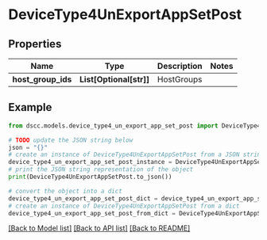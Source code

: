 # DeviceType4UnExportAppSetPost


## Properties

Name | Type | Description | Notes
------------ | ------------- | ------------- | -------------
**host_group_ids** | **List[Optional[str]]** | HostGroups | 

## Example

```python
from dscc.models.device_type4_un_export_app_set_post import DeviceType4UnExportAppSetPost

# TODO update the JSON string below
json = "{}"
# create an instance of DeviceType4UnExportAppSetPost from a JSON string
device_type4_un_export_app_set_post_instance = DeviceType4UnExportAppSetPost.from_json(json)
# print the JSON string representation of the object
print(DeviceType4UnExportAppSetPost.to_json())

# convert the object into a dict
device_type4_un_export_app_set_post_dict = device_type4_un_export_app_set_post_instance.to_dict()
# create an instance of DeviceType4UnExportAppSetPost from a dict
device_type4_un_export_app_set_post_from_dict = DeviceType4UnExportAppSetPost.from_dict(device_type4_un_export_app_set_post_dict)
```
[[Back to Model list]](../README.md#documentation-for-models) [[Back to API list]](../README.md#documentation-for-api-endpoints) [[Back to README]](../README.md)


